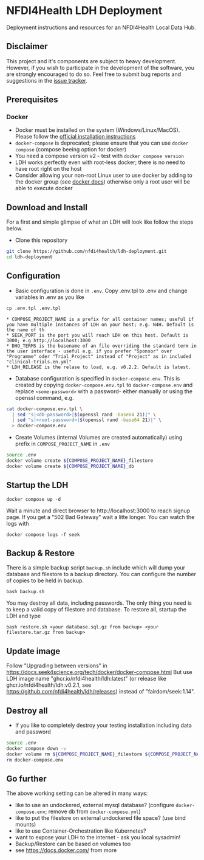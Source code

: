 # NFDI4Health LDH Deployment

Deployment instructions and resources for an NFDI4Health Local Data Hub.


## Disclaimer

This project and it's components are subject to heavy development. 
However, if you wish to participate in the development of the software, you are strongly encouraged to do so. Feel free to submit bug reports and suggestions 
in the [issue tracker][project-issues]. 


## Prerequisites

### Docker

* Docker must be installed on the system (Windows/Linux/MacOS). Please follow the [official installation instructions][docker-install]
* `docker-compose` is deprecated; please ensure that you can use `docker compose` (compose beeing option for docker)
* You need a compose version v2 - test with `docker compose version`
* LDH works perfectly even with root-less docker; there is no need to have root right on the host
* Consider allowing your non-root Linux user to use docker by adding to the docker group
  (see [docker docs][docker-ugroup]) otherwise only a root user will be able to execute docker


## Download and Install

For a first and simple glimpse of what an LDH will look like follow the steps below.

* Clone this repository

```bash
git clone https://github.com/nfdi4health/ldh-deployment.git
cd ldh-deployment

```

## Configuration
* Basic configuration is done in `.env`. Copy .env.tpl to .env and change variables in .env as you like
```bash
cp .env.tpl .env.tpl

```
    * COMPOSE_PROJECT_NAME is a prefix for all container names; useful if you have multiple instances of LDH on your host; e.g. N4H. Default is the name of th
    * SEEK_PORT is the port you will reach LDH on this host. Default is 3000; e.g http://localhost:3000
    * DHO_TERMS is the basename of an file overriding the standard term in the user interface - useful e.g. if you prefer "Sponsor" over "Programme" oder "Trial Project" instead of "Project" as in included "clinical-trials.en.yml"
    * LDH_RELEASE is the relase to load, e.g. v0.2.2. Default is latest.

* Database configuration is specified in `docker-compose.env`. This is created by copying `docker-compose.env.tpl` to `docker-compose.env` and replace `<some-password>` with a password-  either manually or using the openssl command, e.g.

```bash
cat docker-compose.env.tpl \
  | sed "s|<db-password>|$(openssl rand -base64 21)|" \
  | sed "s|<root-password>|$(openssl rand -base64 21)|" \
  > docker-compose.env

```

* Create Volumes (internal Volumes are created automatically) using prefix in `COMPOSE_PROJECT_NAME` in `.env`

```bash
source .env
docker volume create ${COMPOSE_PROJECT_NAME}_filestore
docker volume create ${COMPOSE_PROJECT_NAME}_db

```

## Startup the LDH

```
docker compose up -d

```
Wait a minute and direct browser to http://localhost:3000 to reach signup page.
If you get a "502 Bad Gateway" wait a litte longer.
You can watch the logs with

```
docker compose logs -f seek
```


## Backup & Restore
There is a simple backup script `backup.sh` include which will dump your database and filestore to a backup directory. 
You can configure the number of copies to be held in backup.

```
bash backup.sh

```

You may destroy all data, including passwords. The only thing you need is to keep a valid copy of filestore and database.
To restore all, startup the LDH and type 

```
bash restore.sh <your database.sql.gz from backup> <your filestore.tar.gz from backup>
```

## Update image

Follow "Upgrading between versions" in https://docs.seek4science.org/tech/docker/docker-compose.html
But use LDH image name "ghcr.io/nfdi4health/ldh:latest" (or release like ghcr.io/nfdi4health/ldh:v0.2.1, see https://github.com/nfdi4health/ldh/releases) instead of "fairdom/seek:1.14".

## Destroy all

* If you like to completely destroy your testing installation including data and password

```bash
source .env
docker compose down -v
docker volume rm ${COMPOSE_PROJECT_NAME}_filestore ${COMPOSE_PROJECT_NAME}_db
rm docker-compose.env

```

## Go further
The above working setting can be altered in many ways:
* like to use an undockered, external mysql database? (configure `docker-compose.env`; remove db from `docker-compose.yml`)
* like to put the filestore on external undockered file space? (use bind mounts)
* like to use Container-Orchestration like Kubernetes?
* want to expose your LDH to the internet - ask you local sysadmin!
* Backup/Restore can be based on volumes too
* see https://docs.docker.com/ from more



[project-issues]: https://github.com/nfdi4health/ldh-deployment/issues
[docker-install]: https://docs.docker.com/get-docker/
[docker-ugroup]: https://docs.docker.com/engine/install/linux-postinstall/#manage-docker-as-a-non-root-user

